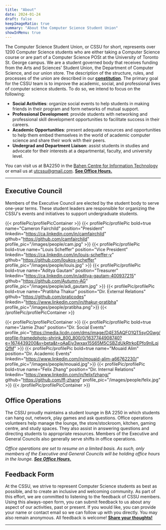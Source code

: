 ```yaml
---
title: "About"
date: 2024-01-24
draft: false
keepImageRatio: true
summary: "About the Computer Science Student Union"
showInMenu: true
---
```


The Computer Science Student Union, or CSSU for short, represents over 1200 Computer Science students who are either taking a Computer Science course or are part of a Computer Science POSt at the University of Toronto St. George campus. We are a student governed body that receives funding from the Arts and Sciences' Student Union, the Department of Computer Science, and our union store. The description of the structure, rules, and processes of the union are described in our [**constitution**](/constitution.pdf). The primary goal for the CSSU team is to improve the academic, social, and professional lives of computer science students. To do so, we intend to focus on the following:

- **Social Activities**: organize social events to help students in making friends in their program and form networks of mutual support.
- **Professional Development**: provide students with networking and professional skill development opportunities to facilitate success in their careers.
- **Academic Opportunities**: present adequate resources and opportunities to help them embed themselves in the world of academic computer science and share their work with their peers.
- **Undergrad and Department Liaison**: assist students in studies and advocate for their interests at a departmental, faculty, and university level.

You can visit us at BA2250 in the [Bahen Centre for Information Technology](https://goo.gl/maps/16JTD3pr2KKMkCTE7) or email us at [utcssu@gmail.com](mailto:utcssu@gmail.com). **[See Office Hours.](/ba2250)**

---

## Executive Council

Members of the Executive Council are elected by the student body to serve one-year terms. These student leaders are responsible for organizing the CSSU's events and initiatives to support undergraduate students.

{{< profilePic/profilePicContainer >}}
{{< profilePic/profilePic bold=true name="Cameron Fairchild" position="President" linkedin="https://ca.linkedin.com/in/camfairchild" github="https://github.com/camfairchild" profile_pic="/images/people/cam.jpg" >}}
{{< profilePic/profilePic bold=true name="Louis Scheffer" position="Vice President" linkedin="https://ca.linkedin.com/in/louis-scheffer-v" github="https://github.com/loukos-scheffer" profile_pic="/images/people/louis.jpg" >}}
{{< profilePic/profilePic bold=true name="Aditya Gautam" position="Treasurer" linkedin="https://ca.linkedin.com/in/aditya-gautam-400937215" github="https://github.com/Autumn-AG" profile_pic="/images/people/adi_gautam.jpg" >}}
{{< profilePic/profilePic bold=true name="Pratibha Thakur" position="Dir. External Relations" github="https://github.com/praticodes" linkedin="https://www.linkedin.com/in/thakur-pratibha" profile_pic="/images/people/pratibha.png">}}
{{< /profilePic/profilePicContainer >}}

{{< profilePic/profilePicContainer >}}
{{< profilePic/profilePic bold=true name="Jamie Zhao" position="Dir. Social Events" profile_pic="https://media.licdn.com/dms/image/D4E35AQFO1QT5syOGwg/profile-framedphoto-shrink_800_800/0/1637744908740?e=1674439200&v=beta&t=oAaEjy3wxax15S65M5CSBZdUkRtrkoEPfo9nlLqjQfM" >}}
{{< profilePic/profilePic bold=true name="Mouaid Alim" position="Dir. Academic Events" linkedin="https://www.linkedin.com/in/mouaid-alim-a66762230/" profile_pic="/images/people/mouaid.jpg">}}
{{< profilePic/profilePic  bold=true name="Felix Zhang" position="Dir. Internal Relations" linkedin="https://www.linkedin.com/in/felixfzhang/" github="https://github.com/ff-zhang" profile_pic="/images/people/felix.jpg" >}}
{{< /profilePic/profilePicContainer >}}

<!-- ## General Council

General Council members are volunteers appointed by the Executive Council to assist with our initiatives and be leaders in the community.

To join the General Council, apply [**here**](https://docs.google.com/forms/d/e/1FAIpQLSf35ZGWqknQuMd7HTs69lqa-SbcmavlsxGwVqms1KAEfoUCSA/viewform).

{{< profilePic/profilePicContainer >}}
{{< profilePic/profilePic  bold=true name="Kaylee Chan"  position="First Year Student Liaison" linkedin="https://www.linkedin.com/in/kaylee-chan/" profile_pic="/images/people/kaylee.jpeg" >}}
{{< profilePic/profilePic  bold=true name="Mahathi Gandhamaneni"  position="Communications"  linkedin="https://www.linkedin.com/in/mahathigandhamaneni/" profile_pic="/images/people/mahathi.jpeg" >}}
{{< profilePic/profilePic  bold=true name="Evan Kanter"  position="Advocacy Lead"  linkedin="https://www.linkedin.com/in/kanterevan/" profile_pic="/images/people/evan.jfif" >}}
{{< profilePic/profilePic  bold=true name="Minh Le"  position="First Year Student Liaison" profile_pic="/images/people/minh.jpeg" >}}
{{< profilePic/profilePic  bold=true name="Akiki Liang"  position="External Relations" personal="https://akikiliang.com" linkedin="https://www.linkedin.com/in/akiki-liang/" profile_pic="/images/people/akiki.jfif" >}}
{{< profilePic/profilePic  bold=true name="Jason Liu"  position="Administration"  linkedin="https://www.linkedin.com/in/jasonliu2000/" facebook="https://www.facebook.com/profile.php?id=100011461927421" github="https://github.com/jasonliu-json"  profile_pic="/images/people/jason.jpg" >}}
{{< profilePic/profilePic  bold=true name="Joshua Ong"  position="Social Events" facebook="https://www.facebook.com/joshua.ong.1848" github="https://github.com/ArKane-6418" linkedin="https://www.linkedin.com/in/-joshua-ong/" profile_pic="/images/people/josh.jpeg">}}
{{< profilePic/profilePic  bold=true name="Arjun Pandher"  position="Social Events"  linkedin="https://www.linkedin.com/in/arjun-pandher/" github="https://github.com/ArjunPandher"  profile_pic="/images/people/arjun.jpeg" >}}
{{< profilePic/profilePic  bold=true name="Dhruvaa Saravanan"  position="Academic Events"  linkedin="https://www.linkedin.com/in/dhruvaa/" profile_pic="/images/people/dhruvaa.jpeg" >}}
{{< profilePic/profilePic  bold=true name="Yujin Shim"  position="Internal Relations" profile_pic="/images/people/yujin.png" >}}
{{< profilePic/profilePic  bold=true name="Supriya Vasanth"  position="Communications (Graphics)" profile_pic="/images/people/supriya.jpg">}}
{{< profilePic/profilePic  bold=true name="Heyu (Owen) Wang"  position="International Student Liaison"  linkedin="https://www.linkedin.com/in/heyu-owen-wang-24a1b5222/" profile_pic="/images/people/heyu.jpeg" >}}
{{< profilePic/profilePic  bold=true name="Jessica Wang"  position="External Relations"  linkedin="https://www.linkedin.com/in/jessica-wang-957086194/" profile_pic="/images/people/jessica.jpeg" >}}
{{< /profilePic/profilePicContainer >}} -->

## Office Operations

The CSSU proudly maintains a student lounge in BA 2250 in which students can hang out, network, play games and ask questions. Office operations volunteers help manage the lounge, the store/stockroom, kitchen, gaming centre, and study spaces. They also assist in answering questions and directing students to appropriate resources. Members of the Executive and General Councils also generally serve shifts in office operations.

_Office operations are set to resume on a limited basis. As such, only members of the Executive and General Councils will be holding office hours in the lounge. **[See Office Hours.](/ba2250)**_

## Feedback Form

At the CSSU, we strive to represent Computer Science students as best as possible, and to create an inclusive and welcoming community. As part of this effort, we are committed to listening to the feedback of CSSU members. Using this always-open form, you can submit feedback to us about any aspect of our activities, past or present. If you would like, you can provide your name or contact email so we can follow up with you directly. You may also remain anonymous. All feedback is welcome! [**Share your thoughts!**](https://forms.gle/bb4JXfWYkqW7Ewhh8)

---
